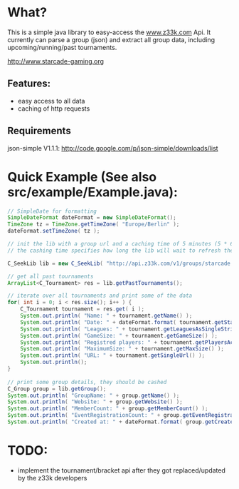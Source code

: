# What?

This is a simple java library to easy-access the www.z33k.com Api.
It currently can parse a group (json) and extract all group data, including upcoming/running/past tournaments.

http://www.starcade-gaming.org

## Features:
 - easy access to all data
 - caching of http requests

## Requirements

json-simple V1.1.1: http://code.google.com/p/json-simple/downloads/list


# Quick Example (See also src/example/Example.java):

```java
// SimpleDate for formatting
SimpleDateFormat dateFormat = new SimpleDateFormat();
TimeZone tz = TimeZone.getTimeZone( "Europe/Berlin" );
dateFormat.setTimeZone( tz );

// init the lib with a group url and a caching time of 5 minutes (5 * 60 * 1000)
// the cashing time specifies how long the lib will wait to refresh the data

C_SeekLib lib = new C_SeekLib( "http://api.z33k.com/v1/groups/starcade.json", 300000 );

// get all past tournaments
ArrayList<C_Tournament> res = lib.getPastTournaments();

// iterate over all tournaments and print some of the data
for( int i = 0; i < res.size(); i++ ) {
    C_Tournament tournament = res.get( i );
    System.out.println( "Name: " + tournament.getName() );
    System.out.println( "Date: " + dateFormat.format( tournament.getStart() ) + " CET" );
    System.out.println( "Leagues: " + tournament.getLeaguesAsSingleString() );
    System.out.println( "GameSize: " + tournament.getGameSize() );
    System.out.println( "Registred players: " + tournament.getPlayersActiveRegistered() );
    System.out.println( "MaximumSize: " + tournament.getMaxSize() );
    System.out.println( "URL: " + tournament.getSingleUrl() );
    System.out.println();
}
        
// print some group details, they should be cashed
C_Group group = lib.getGroup();
System.out.println( "GroupName: " + group.getName() );
System.out.println( "Website: " + group.getWebsite() );
System.out.println( "MemberCount: " + group.getMemberCount() );
System.out.println( "EventRegistrationCount: " + group.getEventRegistrationCount() );
System.out.println( "Created at: " + dateFormat.format( group.getCreatedAt() ) );
```

# TODO:
 - implement the tournament/bracket api after they got replaced/updated by the z33k developers